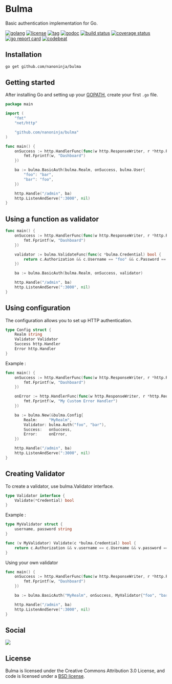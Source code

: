 # Bulma

Basic authentication implementation for Go.

[![golang](https://img.shields.io/badge/go-lang-%2347cafa.svg)](https://golang.org/) [![license](https://img.shields.io/badge/license-BSD%203--Clause-blue.svg)](https://github.com/nanoninja/bulma/blob/master/LICENSE) [![tag](https://img.shields.io/github/tag/nanoninja/bulma.svg)](https://github.com/nanoninja/bulma/tags)
[![godoc](https://godoc.org/github.com/nanoninja/bulma?status.svg)](https://godoc.org/github.com/nanoninja/bulma) [![build status](https://travis-ci.org/nanoninja/bulma.svg)](https://travis-ci.org/nanoninja/bulma) [![coverage status](https://coveralls.io/repos/github/nanoninja/bulma/badge.svg?branch=master)](https://coveralls.io/github/nanoninja/bulma?branch=master) [![go report card](https://goreportcard.com/badge/github.com/nanoninja/bulma)](https://goreportcard.com/report/github.com/nanoninja/bulma) [![codebeat](https://codebeat.co/badges/58e89ce4-2fd8-4a93-b624-afdbbb44a6e3)](https://codebeat.co/projects/github-com-nanoninja-bulma)

## Installation

```sh
go get github.com/nanoninja/bulma
```

## Getting started
After installing Go and setting up your
[GOPATH](http://golang.org/doc/code.html#GOPATH), create your first `.go` file.

```go
package main

import (
    "fmt"
    "net/http"

    "github.com/nanoninja/bulma"
)

func main() {
    onSuccess := http.HandlerFunc(func(w http.ResponseWriter, r *http.Request) {
        fmt.Fprintf(w, "Dashboard")
    })

    ba := bulma.BasicAuth(bulma.Realm, onSuccess, bulma.User{
        "foo": "bar",
        "bar": "foo",
    })

    http.Handle("/admin", ba)
    http.ListenAndServe(":3000", nil)
}
```

## Using a function as validator

```go
func main() {
    onSuccess := http.HandlerFunc(func(w http.ResponseWriter, r *http.Request) {
        fmt.Fprintf(w, "Dashboard")
    })

    validator := bulma.ValidateFunc(func(c *bulma.Credential) bool {
        return c.Authorization && c.Username == "foo" && c.Password == "bar"
    })

    ba := bulma.BasicAuth(bulma.Realm, onSuccess, validator)

    http.Handle("/admin", ba)
    http.ListenAndServe(":3000", nil)
}
```

## Using configuration
The configuration allows you to set up HTTP authentication.

```go
type Config struct {
    Realm string
    Validator Validator
    Success http.Handler
    Error http.Handler
}
```

Example :

```go
func main() {
    onSuccess := http.HandlerFunc(func(w http.ResponseWriter, r *http.Request) {
        fmt.Fprintf(w, "Dashboard")
    })

    onError := http.HandlerFunc(func(w http.ResponseWriter, r *http.Request) {
        fmt.Fprintf(w, "My Custom Error Handler")
    })

    ba := bulma.New(&bulma.Config{
        Realm:     "MyRealm",
        Validator: bulma.Auth("foo", "bar"),
        Success:   onSuccess,
        Error:     onError,
    })

    http.Handle("/admin", ba)
    http.ListenAndServe(":3000", nil)
}
```

## Creating Validator
To create a validator, use bulma.Validator interface.

```go
type Validator interface {
    Validate(*Credential) bool
}
```

Example :

```go
type MyValidator struct {
    username, password string
}

func (v MyValidator) Validate(c *bulma.Credential) bool {
    return c.Authorization && v.username == c.Username && v.password == c.Password
}
```

Using your own validator

```go
func main() {
    onSuccess := http.HandlerFunc(func(w http.ResponseWriter, r *http.Request) {
        fmt.Fprintf(w, "Dashboard")
    })

    ba := bulma.BasicAuth("MyRealm", onSuccess, MyValidator{"foo", "bar"})

    http.Handle("/admin", ba)
    http.ListenAndServe(":3000", nil)
}
```

## Social

[![](https://img.shields.io/twitter/url/https/github.com/nanoninja/bulma.svg?style=social)](https://twitter.com/vlworld)

## License

Bulma is licensed under the Creative Commons Attribution 3.0 License, and code is licensed under a [BSD license](https://github.com/nanoninja/bulma/blob/master/LICENSE).
